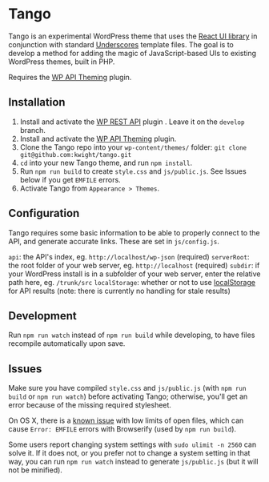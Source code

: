 Tango
===

Tango is an experimental WordPress theme that uses the [React UI library](https://facebook.github.io/react/) in conjunction with standard [Underscores](http://underscores.me) template files. The goal is to develop a method for adding the magic of JavaScript-based UIs to existing WordPress themes, built in PHP.

Requires the [WP API Theming](https://github.com/kwight/wp-api-theming) plugin.

## Installation

1. Install and activate the [WP REST API](https://github.com/WP-API/WP-API) plugin . Leave it on the `develop` branch.
2. Install and activate the [WP API Theming](https://github.com/kwight/wp-api-theming) plugin.
3. Clone the Tango repo into your `wp-content/themes/` folder: `git clone git@github.com:kwight/tango.git`
4. `cd` into your new Tango theme, and run `npm install`.
5. Run `npm run build` to create `style.css` and `js/public.js`. See Issues below if you get `EMFILE` errors.
6. Activate Tango from `Appearance > Themes`.

## Configuration

Tango requires some basic information to be able to properly connect to the API, and generate accurate links. These are set in `js/config.js`.

`api`: the API's index, eg. `http://localhost/wp-json` (required)
`serverRoot`: the root folder of your web server, eg. `http://localhost` (required)
`subdir`: if your WordPress install is in a subfolder of your web server, enter the relative path here, eg. `/trunk/src`
`localStorage`: whether or not to use [localStorage](https://developer.mozilla.org/en-US/docs/Web/API/Window/localStorage) for API results (note: there is currently no handling for stale results)

## Development

Run `npm run watch` instead of `npm run build` while developing, to have files recompile automatically upon save.

## Issues

Make sure you have compiled `style.css` and `js/public.js` (with `npm run build` or `npm run watch`) before activating Tango; otherwise, you'll get an error because of the missing required stylesheet.

On OS X, there is a [known issue](https://github.com/substack/node-browserify/issues/431) with low limits of open files, which can cause `Error: EMFILE` errors with Browserify (used by `npm run build`).

Some users report changing system settings with `sudo ulimit -n 2560` can solve it. If it does not, or you prefer not to change a system setting in that way, you can run `npm run watch` instead to generate `js/public.js` (but it will not be minified).
